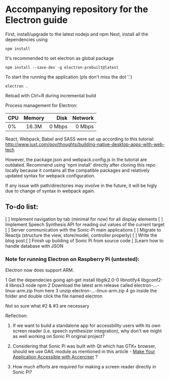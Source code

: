 # Accompanying repository for the Electron guide

First, install/upgrade to the latest nodejs and npm 
Next, install all the dependencies using
```
npm install
```
It's recommended to set electron as global package
```
npm install --save-dev -g electron-prebuilt@latest
```
To start the running the application (pls don't miss the dot '.')
```
electron .
```
Reload with Ctrl+R during incremental build

Process management for Electron:
 
|    CPU   |   Memory      |  Disk |  Network |
|----------|:-------------:|------:|---------:|
|     0%   |  16.3M        | 0 Mbps|   0 Mbps | 

React, Webpack, Babel and SASS were set up according to this tutorial:
http://www.juxt.com/pov/thoughts/building-native-desktop-apps-with-web-tech

However, the package.json and webpack.config.js in the tutorial are outdated. Recommend using 'npm install' directly after cloning this repo locally because it contains all the compatible packages and relatively updated syntax for webpack configuration.

If any issue with path/directories may involve in the future, it will be higly due to change of syntax in webpack again.

## To-do list:
[ ] Implement navigation by tab (minimal for now) for all display elements
[ ] Implement Speech Synthesis API for reading out values of the current target
[ ] Server communication with the Sonic-Pi main applications
[ ] Migrate to Reactjs (structure the view, store/model, controller properly)
[ ] Write the blog post
[ ] Finish up building of Sonic Pi from source code
[ ]Learn how to handle database with JSON


### Note for running Electron on Raspberry Pi (untested):
Electron now does support ARM.

1 Get the dependecies going apt-get install libgtk2.0-0 libnotify4 libgconf2-4 libnss3 node npm
2 Download the latest arm release called electron-...-linux-arm.zip from here
3 unzip electron-...-linux-arm.zip
4 go inside the folder and double click the file named electron

Not so sure what #2 & #3 are necessary

Reflection:
1. If we want to build a standalone app for accessbility users with its own screen reader (i.e. speech synthesizer integration), why don't we might as well working on Sonic Pi original project?

2. Considering that Sonic Pi was built with Qt which has GTK+ browser, should we use GAIL module as mentioned in this article - [Make Your Application Accessible with Accerciser](http://www.linuxjournal.com/article/9991) ?

3. How much efforts are required for making a screen reader directly in Sonic Pi?
